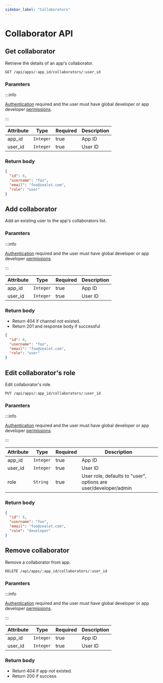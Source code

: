 ```yaml
---
sidebar_label: "Collaborators"
---
```


# Collaborator API

## Get collaborator

Retrieve the details of an app's collaborator.

```
GET /api/apps/:app_id/collaborators/:user_id
```

### Paramters

:::info

[Authentication](/docs/developer-guide/api#authentication) required and the user must have global developer or app developer [permissions](/docs/user-guide/administrator/permissions).

:::

| Attribute | Type | Required | Description |
|---|---|---|---|
| app_id | `Integer` | true | App ID |
| user_id | `Integer` | true |User ID |

### Return body

```json
{
  "id": 6,
  "username": "foo",
  "email": "foo@zealot.com",
  "role": "user"
}
```

## Add collaborator

Add an existing user to the app's collaborators list.

### Paramters

:::info

[Authentication](/docs/developer-guide/api#authentication) required and the user must have global developer or app developer [permissions](/docs/user-guide/administrator/permissions).

:::

| Attribute | Type | Required | Description |
|---|---|---|---|
| app_id | `Integer` | true | App ID |
| user_id | `Integer` | true |User ID |

### Return body

- Return 404 if channel not existed.
- Return 201 and response body if successful

```json
{
  "id": 6,
  "username": "foo",
  "email": "foo@zealot.com",
  "role": "user"
}
```

## Edit collaborator's role

Edit collaborator's role.

```
PUT /api/apps/:app_id/collaborators/:user_id
```

### Paramters

:::info

[Authentication](/docs/developer-guide/api#authentication) required and the user must have global developer or app developer [permissions](/docs/user-guide/administrator/permissions).

:::

| Attribute | Type | Required | Description |
|---|---|---|---|
| app_id | `Integer` | true | App ID |
| user_id | `Integer` | true |User ID |
| role | `String` | true | User role, defaults to "user", options are user/developer/admin |

### Return body

```json
{
  "id": 6,
  "username": "foo",
  "email": "foo@zealot.com",
  "role": "developer"
}
```

## Remove collaborator

Remove a collaborator from app.

```
DELETE /api/apps/:app_id/collaborators/:user_id
```

### Paramters

:::info

[Authentication](/docs/developer-guide/api#authentication) required and the user must have global developer or app developer [permissions](/docs/user-guide/administrator/permissions).

:::

| Attribute | Type | Required | Description |
|---|---|---|---|
| app_id | `Integer` | true | App ID |
| user_id | `Integer` | true |User ID |

### Return body

- Return 404 if app not existed.
- Return 200 if success.
